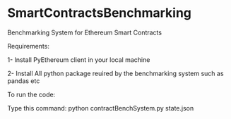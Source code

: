 # SmartContractsBenchmarking
Benchmarking System for Ethereum Smart Contracts

Requirements:

1- Install PyEthereum client in your local machine

2- Install All python package reuired by the benchmarking system such as pandas etc

To run the code: 

Type this command: python contractBenchSystem.py state.json

